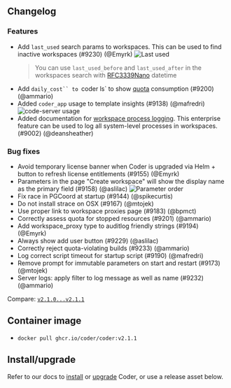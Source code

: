 ## Changelog

### Features

- Add `last_used` search params to workspaces. This can be used to find inactive
  workspaces (#9230) (@Emyrk)
  ![Last used](https://user-images.githubusercontent.com/22407953/262407146-06cded4e-684e-4cff-86b7-4388270e7d03.png)
  > You can use `last_used_before` and `last_used_after` in the workspaces
  > search with [RFC3339Nano](https://www.rfc-editor.org/rfc/rfc3339) datetime
- Add `daily_cost`` to `coder ls` to show
  [quota](https://coder.com/docs/v2/latest/admin/quotas) consumption (#9200)
  (@ammario)
- Added `coder_app` usage to template insights (#9138) (@mafredri)
  ![code-server usage](https://user-images.githubusercontent.com/22407953/262412524-180390de-b1a9-4d57-8473-c8774ec3fd6e.png)
- Added documentation for
  [workspace process logging](http://localhost:3000/docs/v2/latest/templates/process-logging).
  This enterprise feature can be used to log all system-level processes in
  workspaces. (#9002) (@deansheather)

### Bug fixes

- Avoid temporary license banner when Coder is upgraded via Helm + button to
  refresh license entitlements (#9155) (@Emyrk)
- Parameters in the page "Create workspace" will show the display name as the
  primary field (#9158) (@aslilac)
  ![Parameter order](https://user-images.githubusercontent.com/418348/261439836-e7e7d9bd-9204-42be-8d13-eae9a9afd17c.png)
- Fix race in PGCoord at startup (#9144) (@spikecurtis)
- Do not install strace on OSX (#9167) (@mtojek)
- Use proper link to workspace proxies page (#9183) (@bpmct)
- Correctly assess quota for stopped resources (#9201) (@ammario)
- Add workspace_proxy type to auditlog friendly strings (#9194) (@Emyrk)
- Always show add user button (#9229) (@aslilac)
- Correctly reject quota-violating builds (#9233) (@ammario)
- Log correct script timeout for startup script (#9190) (@mafredri)
- Remove prompt for immutable parameters on start and restart (#9173) (@mtojek)
- Server logs: apply filter to log message as well as name (#9232) (@ammario)

Compare:
[`v2.1.0...v2.1.1`](https://github.com/coder/coder/compare/v2.1.0...v2.1.1)

## Container image

- `docker pull ghcr.io/coder/coder:v2.1.1`

## Install/upgrade

Refer to our docs to [install](https://coder.com/docs/v2/latest/install) or
[upgrade](https://coder.com/docs/v2/latest/admin/upgrade) Coder, or use a
release asset below.
